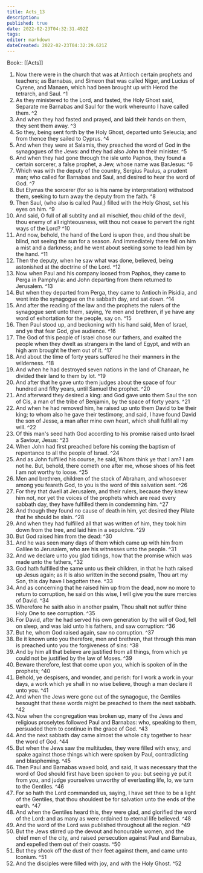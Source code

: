 ```yaml
---
title: Acts_13
description: 
published: true
date: 2022-02-23T04:32:31.492Z
tags: 
editor: markdown
dateCreated: 2022-02-23T04:32:29.621Z
---
```


 Book:: [[Acts]]
 1. Now there were in the church that was at Antioch certain prophets and teachers; as Barnabas, and Simeon that was called Niger, and Lucius of Cyrene, and Manaen, which had been brought up with Herod the tetrarch, and Saul. ^1
 2. As they ministered to the Lord, and fasted, the Holy Ghost said, Separate me Barnabas and Saul for the work whereunto I have called them. ^2
 3. And when they had fasted and prayed, and laid their hands on them, they sent them away. ^3
 4. So they, being sent forth by the Holy Ghost, departed unto Seleucia; and from thence they sailed to Cyprus. ^4
 5. And when they were at Salamis, they preached the word of God in the synagogues of the Jews: and they had also John to their minister. ^5
 6. And when they had gone through the isle unto Paphos, they found a certain sorcerer, a false prophet, a Jew, whose name was BarJesus: ^6
 7. Which was with the deputy of the country, Sergius Paulus, a prudent man; who called for Barnabas and Saul, and desired to hear the word of God. ^7
 8. But Elymas the sorcerer (for so is his name by interpretation) withstood them, seeking to turn away the deputy from the faith. ^8
 9. Then Saul, (who also is called Paul,) filled with the Holy Ghost, set his eyes on him. ^9
 10. And said, O full of all subtilty and all mischief, thou child of the devil, thou enemy of all righteousness, wilt thou not cease to pervert the right ways of the Lord? ^10
 11. And now, behold, the hand of the Lord is upon thee, and thou shalt be blind, not seeing the sun for a season. And immediately there fell on him a mist and a darkness; and he went about seeking some to lead him by the hand. ^11
 12. Then the deputy, when he saw what was done, believed, being astonished at the doctrine of the Lord. ^12
 13. Now when Paul and his company loosed from Paphos, they came to Perga in Pamphylia: and John departing from them returned to Jerusalem. ^13
 14. But when they departed from Perga, they came to Antioch in Pisidia, and went into the synagogue on the sabbath day, and sat down. ^14
 15. And after the reading of the law and the prophets the rulers of the synagogue sent unto them, saying, Ye men and brethren, if ye have any word of exhortation for the people, say on. ^15
 16. Then Paul stood up, and beckoning with his hand said, Men of Israel, and ye that fear God, give audience. ^16
 17. The God of this people of Israel chose our fathers, and exalted the people when they dwelt as strangers in the land of Egypt, and with an high arm brought he them out of it. ^17
 18. And about the time of forty years suffered he their manners in the wilderness. ^18
 19. And when he had destroyed seven nations in the land of Chanaan, he divided their land to them by lot. ^19
 20. And after that he gave unto them judges about the space of four hundred and fifty years, until Samuel the prophet. ^20
 21. And afterward they desired a king: and God gave unto them Saul the son of Cis, a man of the tribe of Benjamin, by the space of forty years. ^21
 22. And when he had removed him, he raised up unto them David to be their king; to whom also he gave their testimony, and said, I have found David the son of Jesse, a man after mine own heart, which shall fulfil all my will. ^22
 23. Of this man's seed hath God according to his promise raised unto Israel a Saviour, Jesus: ^23
 24. When John had first preached before his coming the baptism of repentance to all the people of Israel. ^24
 25. And as John fulfilled his course, he said, Whom think ye that I am? I am not he. But, behold, there cometh one after me, whose shoes of his feet I am not worthy to loose. ^25
 26. Men and brethren, children of the stock of Abraham, and whosoever among you feareth God, to you is the word of this salvation sent. ^26
 27. For they that dwell at Jerusalem, and their rulers, because they knew him not, nor yet the voices of the prophets which are read every sabbath day, they have fulfilled them in condemning him. ^27
 28. And though they found no cause of death in him, yet desired they Pilate that he should be slain. ^28
 29. And when they had fulfilled all that was written of him, they took him down from the tree, and laid him in a sepulchre. ^29
 30. But God raised him from the dead: ^30
 31. And he was seen many days of them which came up with him from Galilee to Jerusalem, who are his witnesses unto the people. ^31
 32. And we declare unto you glad tidings, how that the promise which was made unto the fathers, ^32
 33. God hath fulfilled the same unto us their children, in that he hath raised up Jesus again; as it is also written in the second psalm, Thou art my Son, this day have I begotten thee. ^33
 34. And as concerning that he raised him up from the dead, now no more to return to corruption, he said on this wise, I will give you the sure mercies of David. ^34
 35. Wherefore he saith also in another psalm, Thou shalt not suffer thine Holy One to see corruption. ^35
 36. For David, after he had served his own generation by the will of God, fell on sleep, and was laid unto his fathers, and saw corruption: ^36
 37. But he, whom God raised again, saw no corruption. ^37
 38. Be it known unto you therefore, men and brethren, that through this man is preached unto you the forgiveness of sins: ^38
 39. And by him all that believe are justified from all things, from which ye could not be justified by the law of Moses. ^39
 40. Beware therefore, lest that come upon you, which is spoken of in the prophets; ^40
 41. Behold, ye despisers, and wonder, and perish: for I work a work in your days, a work which ye shall in no wise believe, though a man declare it unto you. ^41
 42. And when the Jews were gone out of the synagogue, the Gentiles besought that these words might be preached to them the next sabbath. ^42
 43. Now when the congregation was broken up, many of the Jews and religious proselytes followed Paul and Barnabas: who, speaking to them, persuaded them to continue in the grace of God. ^43
 44. And the next sabbath day came almost the whole city together to hear the word of God. ^44
 45. But when the Jews saw the multitudes, they were filled with envy, and spake against those things which were spoken by Paul, contradicting and blaspheming. ^45
 46. Then Paul and Barnabas waxed bold, and said, It was necessary that the word of God should first have been spoken to you: but seeing ye put it from you, and judge yourselves unworthy of everlasting life, lo, we turn to the Gentiles. ^46
 47. For so hath the Lord commanded us, saying, I have set thee to be a light of the Gentiles, that thou shouldest be for salvation unto the ends of the earth. ^47
 48. And when the Gentiles heard this, they were glad, and glorified the word of the Lord: and as many as were ordained to eternal life believed. ^48
 49. And the word of the Lord was published throughout all the region. ^49
 50. But the Jews stirred up the devout and honourable women, and the chief men of the city, and raised persecution against Paul and Barnabas, and expelled them out of their coasts. ^50
 51. But they shook off the dust of their feet against them, and came unto Iconium. ^51
 52. And the disciples were filled with joy, and with the Holy Ghost. ^52
